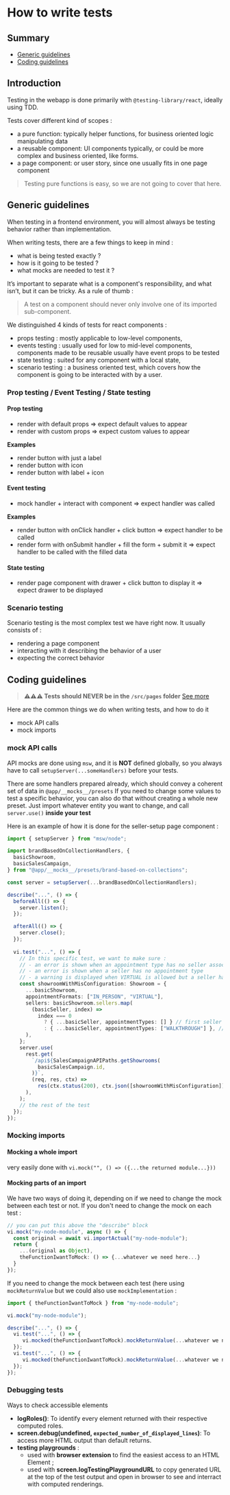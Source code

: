 # How to write tests

## Summary
- [Generic guidelines](https://github.com/MRcalendar/how-do-we-work/edit/main/webapp/testing.md#generic-guidelines)
- [Coding guidelines](https://github.com/MRcalendar/how-do-we-work/edit/main/webapp/testing.md#coding-guidelines)


## Introduction
Testing in the webapp is done primarily with `@testing-library/react`, ideally using TDD.

Tests cover different kind of scopes :
- a pure function: typically helper functions, for business oriented logic manipulating data
- a reusable component: UI components typically, or could be more complex and business oriented, like forms.
- a page component: or user story, since one usually fits in one page component

> Testing pure functions is easy, so we are not going to cover that here.

## Generic guidelines

When testing in a frontend environment, you will almost always be testing behavior rather than implementation.

When writing tests, there are a few things to keep in mind :
- what is being tested exactly ?
- how is it going to be tested ?
- what mocks are needed to test it ?

It’s important to separate what is a component's responsibility, and what isn’t, but it can be tricky.
As a rule of thumb :

> A test on a component should never only involve one of its imported sub-component.

We distinguished 4 kinds of tests for react components :
- props testing : mostly applicable to low-level components, 
- events testing : usually used for low to mid-level components, components made to be reusable usually have event props to be tested
- state testing : suited for any component with a local state,
- scenario testing : a business oriented test, which covers how the component is going to be interacted with by a user.

### Prop testing / Event Testing / State testing
#### Prop testing
- render with default props ⇒ expect default values to appear
- render with custom props ⇒ expect custom values to appear

**Examples**
- render button with just a label
- render button with icon
- render button with label + icon

#### Event testing
- mock handler + interact with component => expect handler was called

**Examples**
- render button with onClick handler + click button => expect handler to be called
- render form with onSubmit handler + fill the form + submit it => expect handler to be called with the filled data

#### State testing
- render page component with drawer + click button to display it => expect drawer to be displayed

### Scenario testing

Scenario testing is the most complex test we have right now. It usually consists of :
- rendering a page component
- interacting with it describing the behavior of a user
- expecting the correct behavior

## Coding guidelines

> **⚠️⚠️⚠️ Tests should NEVER be in the `/src/pages` folder** [See more](https://github.com/MRcalendar/how-do-we-work/blob/alan-test-folder/webapp/troubleshooting.md#possible-cause--test-files-are-present-in-the-srcpages-folder)

Here are the common things we do when writing tests, and how to do it
- mock API calls
- mock imports

### mock API calls

API mocks are done using `msw`, and it is **NOT** defined globally, so you always have to call `setupServer(...someHandlers)` before your tests.

There are some handlers prepared already, which should convey a coherent set of data in `@app/__mocks__/presets`
If you need to change some values to test a specific behavior, you can also do that without creating a whole new preset.
Just import whatever entity you want to change, and call `server.use()` **inside your test**

Here is an example of how it is done for the seller-setup page component :
```typescript
import { setupServer } from "msw/node";

import brandBasedOnCollectionHandlers, {
  basicShowroom,
  basicSalesCampaign,
} from "@app/__mocks__/presets/brand-based-on-collections";

const server = setupServer(...brandBasedOnCollectionHandlers);

describe("...", () => {
  beforeAll(() => {
    server.listen();
  });

  afterAll(() => {
    server.close();
  });
  
  vi.test("...", () => {
    // In this specific test, we want to make sure :
    // - an error is shown when an appointment type has no seller associated
    // - an error is shown when a seller has no appointment type
    // - a warning is displayed when VIRTUAL is allowed but a seller has no virtual tool setup
    const showroomWithMisConfiguration: Showroom = {
      ...basicShowroom,
      appointmentFormats: ["IN_PERSON", "VIRTUAL"],
      sellers: basicShowroom.sellers.map(
        (basicSeller, index) =>
          index === 0
            ? { ...basicSeller, appointmentTypes: [] } // first seller has no appointment type
            : { ...basicSeller, appointmentTypes: ["WALKTHROUGH"] }, // other sellers only cover the walkthrough
      ),
    };
    server.use(
      rest.get(
        `/api${SalesCampaignAPIPaths.getShowrooms(
          basicSalesCampaign.id,
        )}`,
        (req, res, ctx) =>
          res(ctx.status(200), ctx.json([showroomWithMisConfiguration])),
      ),
    );
    // the rest of the test
  });
});
```

### Mocking imports
#### Mocking a whole import
very easily done with `vi.mock("", () => ({...the returned module...}))`
#### Mocking parts of an import
We have two ways of doing it, depending on if we need to change the mock between each test or not.
If you don't need to change the mock on each test :

```typescript
// you can put this above the "describe" block
vi.mock("my-node-module", async () => {
  const original = await vi.importActual("my-node-module");
  return {
    ...(original as Object),
    theFunctionIwantToMock: () => {...whatever we need here...}
  }
});
```

If you need to change the mock between each test (here using `mockReturnValue` but we could also use `mockImplementation` :

```typescript
import { theFunctionIwantToMock } from "my-node-module";

vi.mock("my-node-module");

describe("...", () => {
  vi.test("...", () => {
     vi.mocked(theFunctionIwantToMock).mockReturnValue(...whatever we need here...);
  });
  vi.test("...", () => {
     vi.mocked(theFunctionIwantToMock).mockReturnValue(...whatever we need here...);
  });
});
```

### Debugging tests
Ways to check accessible elements
- **logRoles()**: To identify every element returned with their respective computed roles.
- **screen.debug(undefined, `expected_number_of_displayed_lines`)**: To access more HTML output than default returns.
- **testing playgrounds** : 
    - used with **browser extension** to find the easiest access to an HTML Element ;
    - used with **screen.logTestingPlaygroundURL** to copy generated URL at the top of the test output and open in browser to see and interract with computed renderings.


